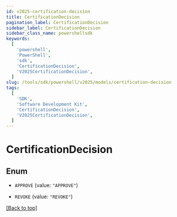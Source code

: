```yaml
---
id: v2025-certification-decision
title: CertificationDecision
pagination_label: CertificationDecision
sidebar_label: CertificationDecision
sidebar_class_name: powershellsdk
keywords:
  [
    'powershell',
    'PowerShell',
    'sdk',
    'CertificationDecision',
    'V2025CertificationDecision',
  ]
slug: /tools/sdk/powershell/v2025/models/certification-decision
tags:
  [
    'SDK',
    'Software Development Kit',
    'CertificationDecision',
    'V2025CertificationDecision',
  ]
---
```


# CertificationDecision

## Enum

- `APPROVE` (value: `"APPROVE"`)

- `REVOKE` (value: `"REVOKE"`)

[[Back to top]](#)
